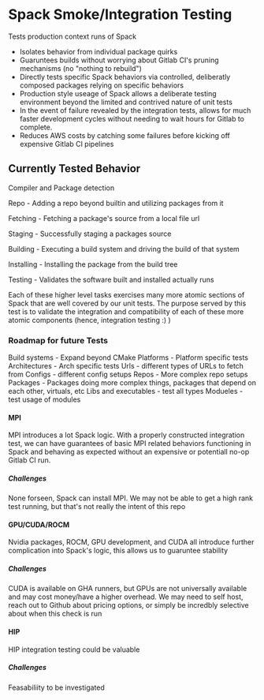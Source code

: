 # Spack Smoke/Integration Testing

Tests production context runs of Spack

* Isolates behavior from individual package quirks
* Guaruntees builds without worrying about Gitlab CI's pruning mechanisms (no "nothing to rebuild")
* Directly tests specific Spack behaviors via controlled, deliberatly composed packages relying on specific behaviors
* Production style useage of Spack allows a deliberate testing environment beyond the limited and contrived nature of unit tests
* In the event of failure revealed by the integration tests, allows for much faster development cycles without needing to wait
hours for Gitlab to complete.
* Reduces AWS costs by catching some failures before kicking off expensive Gitlab CI pipelines

## Currently Tested Behavior

Compiler and Package detection

Repo - Adding a repo beyond builtin and utilizing packages from it

Fetching - Fetching a package's source from a local file url

Staging - Successfully staging a packages source

Building - Executing a build system and driving the build of that system

Installing - Installing the package from the build tree

Testing - Validates the software built and installed actually runs


Each of these higher level tasks exercises many more atomic sections of Spack that are well covered by our unit tests.
The purpose served by this test is to validate the integration and compatibility of each of these more atomic components (hence, integration testing :) )

### Roadmap for future Tests

Build systems - Expand beyond CMake
Platforms - Platform specific tests
Architectures - Arch specific tests
Urls - different types of URLs to fetch from
Configs - different config setups
Repos - More complex repo setups
Packages - Packages doing more complex things, packages that depend on each other, virtuals, etc
Libs and executables - test all types
Modueles - test usage of modules

#### MPI

MPI introduces a lot Spack logic. With a properly constructed integration test, we can have guarantees
of basic MPI related behaviors functioning in Spack and behaving as expected without an expensive or potentiall no-op Gitlab CI run.

##### Challenges

None forseen, Spack can install MPI. We may not be able to get a high rank test running, but that's not really the intent of this repo

#### GPU/CUDA/ROCM

Nvidia packages, ROCM, GPU development, and CUDA all introduce further complication into Spack's logic, this allows us to guaruntee stability

##### Challenges

CUDA is available on GHA runners, but GPUs are not universally available and may cost money/have a higher overhead. We may need to self host, reach out to Github about pricing options, or simply be incredbly selective about when this check is run

#### HIP

HIP integration testing could be valuable

##### Challenges

Feasabiliity to be investigated
